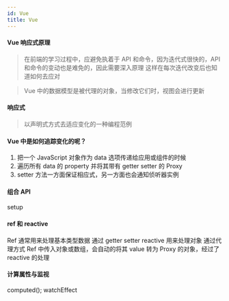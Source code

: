 ```yaml
---
id: Vue
title: Vue
---
```


#### Vue 响应式原理

> 在前端的学习过程中，应避免执着于 API 和命令，因为迭代式很快的，API 和命令的变动也是难免的，因此需要深入原理
> 这样在每次迭代改变后也知道如何去应对

> Vue 中的数据模型是被代理的对象，当修改它们时，视图会进行更新

#### 响应式

> 以声明式方式去适应变化的一种编程范例

#### Vue 中是如何追踪变化的呢？

1. 把一个 JavaScript 对象作为 data 选项传递给应用或组件的时候
2. 遍历所有 data 的 property 并将其带有 getter setter 的 Proxy
3. setter 方法一方面保证相应式，另一方面也会通知侦听器实例

#### 组合 API

setup

#### ref 和 reactive

Ref 通常用来处理基本类型数据 通过 getter setter
reactive 用来处理对象 通过代理方式
Ref 中传入对象或数组，会自动的将其 value 转为 Proxy 的对象，经过了 reactive 的处理

#### 计算属性与监视

computed();
watchEffect
